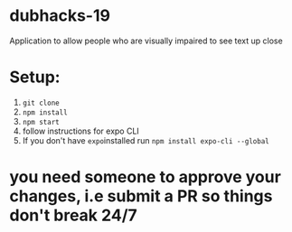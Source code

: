 # dubhacks-19
Application to allow people who are visually impaired to see text up close

# Setup:
1. `git clone`
2. `npm install`
3. `npm start`
4.  follow instructions for expo  CLI
5.  If you don't have `expo`installed run 
```npm install expo-cli --global```

# you need someone to approve your changes, i.e submit a PR so things don't break 24/7


